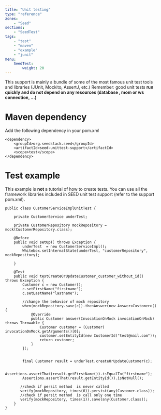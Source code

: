 ```yaml
---
title: "Unit testing"
type: "reference"
zones:
    - "Seed"
sections:
    - "SeedTest"
tags:
    - "test"
    - "maven"
    - "example"
    - "junit"
menu:
    SeedTest:
        weight: 20
---
```


This support is mainly a bundle of some of the most famous unit test tools and libraries (JUnit, Mockito, AssertJ, etc.)
Remember: good unit tests **run quickly and do not depend on any resources (database , mom or ws connection, ...)**

# Maven dependency

Add the following dependency in your pom.xml

    <dependency>
        <groupId>org.seedstack.seed</groupId>
        <artifactId>seed-unittest-support</artifactId>
        <scope>test</scope>
    </dependency>

# Test example

This example is **not** a tutorial of how to create tests.
You can use all the framework libraries included in SEED unit test support (refer to the support pom.xml).

    public class CustomerServiceImplUnitTest {
    
        private CustomerService underTest;
    
        private CustomerRepository mockRepository =  mock(CustomerRepository.class);
    
        @Before
        public void setUp() throws Exception {
            underTest  = new CustomerServiceImpl();
            Whitebox.setInternalState(underTest, "customerRepository", mockRepository);
    
        }
    
        @Test
        public void testCreateOrUpdateCustomer_customer_without_id() throws Exception {
            Customer c = new Customer();
            c.setFirstName("firstname");
            c.setLastName("lastname");
    
            //change the behavior of mock repository
            when(mockRepository.save(c)).thenAnswer(new Answer<Customer>() {
                @Override
                public Customer answer(InvocationOnMock invocationOnMock) throws Throwable {
                    Customer customer = (Customer) invocationOnMock.getArguments()[0];
                    customer.setEntityId(new CustomerId("test@mail.com"));
                    return customer;
                }
            });
    
    
            final Customer result = underTest.createOrUpdateCustomer(c);
    
            Assertions.assertThat(result.getFirstName()).isEqualTo("firstname");
            Assertions.assertThat(result.getEntityId()).isNotNull();
    
           //check if persit method  is never called
           verify(mockRepository, times(0)).persist(any(Customer.class));
           //check if persit method  is call only one time
           verify(mockRepository, times(1)).save(any(Customer.class));
        }
    }




